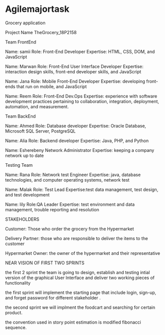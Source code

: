 # Agilemajortask
Grocery application

Project Name TheGrocery_18P2158

Team FrontEnd

Name: samii Role: Front-End Developer Expertise: HTML, CSS, DOM, and JavaScript

Name: Marwan Role: Front-End User Interface Developer Expertise: interaction design skills, front-end developer skills, and JavaScript

Name: Jana Role: Mobile Front-End Developer Expertise: developing front-ends that run on mobile, and JavaScript

Name: Reem Role: Front-End Dev.Ops Expertise: experience with software development practices pertaining to collaboration, integration, deployment, automation, and measurement.

Team BackEnd 

Name: Ahmed Role: Database developer Expertise: Oracle Database, Microsoft SQL Server, PostgreSQL

Name: Alia Role: Backend developer Expertise: Java, PHP, and Python

Name: Esherebeny Network Administrator  Expertise: keeping a company network up to date 

Testing Team 

Name: Rana Role: Network test Engineer Expertise: java, database technologies, and computer operating systems, network test

Name: Malak Role: Test Lead Expertise:test data management, test design, and test development

Name: lily Role:QA Leader Expertise: test environment and data management, trouble reporting and resolution

STAKEHOLDERS

Customer: Those who order the grocery from the Hypermarket 

Delivery Partner: those who are responsible to deliver the items to the customer 

Hypermarket Owner: the owner of the hypermarket and their representative 

NEAR VISION OF FIRST TWO SPRINTS 

the first 2 sprint the team is going to design, establish and testing intial version of the graphical User Interface and deliver two working pieces of functionality

the first sprint will implement the starting page that include login, sign-up, and forget password for different stakeholder .

the second sprint we will implment the foodcart and searching for certain product.

the convention used in story point estimation is modified fibonacci sequence.



